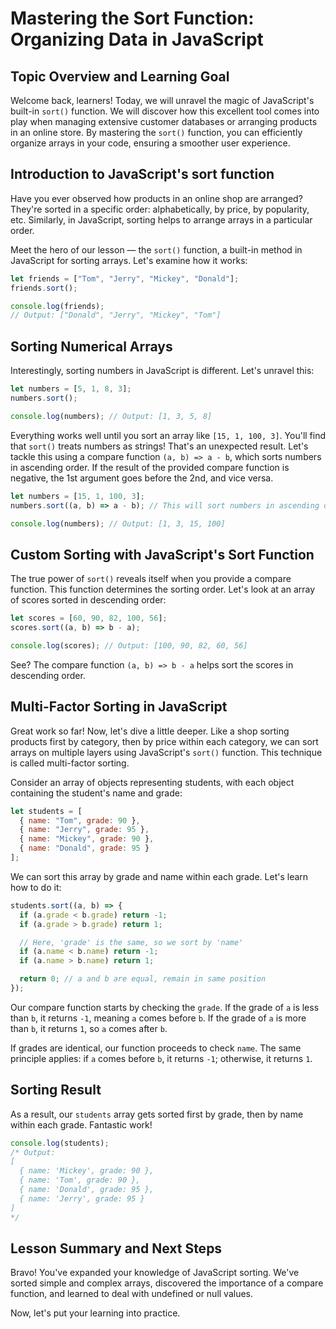 # Mastering the Sort Function: Organizing Data in JavaScript

## Topic Overview and Learning Goal
Welcome back, learners! Today, we will unravel the magic of JavaScript's built-in `sort()` function. We will discover how this excellent tool comes into play when managing extensive customer databases or arranging products in an online store. By mastering the `sort()` function, you can efficiently organize arrays in your code, ensuring a smoother user experience.

## Introduction to JavaScript's sort function
Have you ever observed how products in an online shop are arranged? They're sorted in a specific order: alphabetically, by price, by popularity, etc. Similarly, in JavaScript, sorting helps to arrange arrays in a particular order.

Meet the hero of our lesson — the `sort()` function, a built-in method in JavaScript for sorting arrays. Let's examine how it works:

```JavaScript
let friends = ["Tom", "Jerry", "Mickey", "Donald"];
friends.sort();

console.log(friends);
// Output: ["Donald", "Jerry", "Mickey", "Tom"]
```

## Sorting Numerical Arrays
Interestingly, sorting numbers in JavaScript is different. Let's unravel this:

```JavaScript
let numbers = [5, 1, 8, 3];
numbers.sort();

console.log(numbers); // Output: [1, 3, 5, 8]
```

Everything works well until you sort an array like `[15, 1, 100, 3]`. You'll find that `sort()` treats numbers as strings! That's an unexpected result. Let's tackle this using a compare function `(a, b) => a - b`, which sorts numbers in ascending order. If the result of the provided compare function is negative, the 1st argument goes before the 2nd, and vice versa.

```JavaScript
let numbers = [15, 1, 100, 3];
numbers.sort((a, b) => a - b); // This will sort numbers in ascending order

console.log(numbers); // Output: [1, 3, 15, 100]
```

## Custom Sorting with JavaScript's Sort Function
The true power of `sort()` reveals itself when you provide a compare function. This function determines the sorting order. Let's look at an array of scores sorted in descending order:

```JavaScript
let scores = [60, 90, 82, 100, 56];
scores.sort((a, b) => b - a);

console.log(scores); // Output: [100, 90, 82, 60, 56]
```
See? The compare function `(a, b) => b - a` helps sort the scores in descending order.

## Multi-Factor Sorting in JavaScript
Great work so far! Now, let's dive a little deeper. Like a shop sorting products first by category, then by price within each category, we can sort arrays on multiple layers using JavaScript's `sort()` function. This technique is called multi-factor sorting.

Consider an array of objects representing students, with each object containing the student's name and grade:

```JavaScript
let students = [
  { name: "Tom", grade: 90 },
  { name: "Jerry", grade: 95 },
  { name: "Mickey", grade: 90 },
  { name: "Donald", grade: 95 }
];
```

We can sort this array by grade and name within each grade. Let's learn how to do it:

```JavaScript
students.sort((a, b) => {
  if (a.grade < b.grade) return -1;
  if (a.grade > b.grade) return 1;

  // Here, 'grade' is the same, so we sort by 'name'
  if (a.name < b.name) return -1;
  if (a.name > b.name) return 1;

  return 0; // a and b are equal, remain in same position
});
```

Our compare function starts by checking the `grade`. If the grade of `a` is less than `b`, it returns `-1`, meaning `a` comes before `b`. If the grade of `a` is more than `b`, it returns `1`, so `a` comes after `b`.

If grades are identical, our function proceeds to check `name`. The same principle applies: if `a` comes before `b`, it returns `-1`; otherwise, it returns `1`.

## Sorting Result
As a result, our `students` array gets sorted first by grade, then by name within each grade. Fantastic work!

```JavaScript
console.log(students);
/* Output:
[
  { name: 'Mickey', grade: 90 },
  { name: 'Tom', grade: 90 },
  { name: 'Donald', grade: 95 },
  { name: 'Jerry', grade: 95 }
]
*/
```

## Lesson Summary and Next Steps
Bravo! You've expanded your knowledge of JavaScript sorting. We've sorted simple and complex arrays, discovered the importance of a compare function, and learned to deal with undefined or null values.

Now, let's put your learning into practice.
